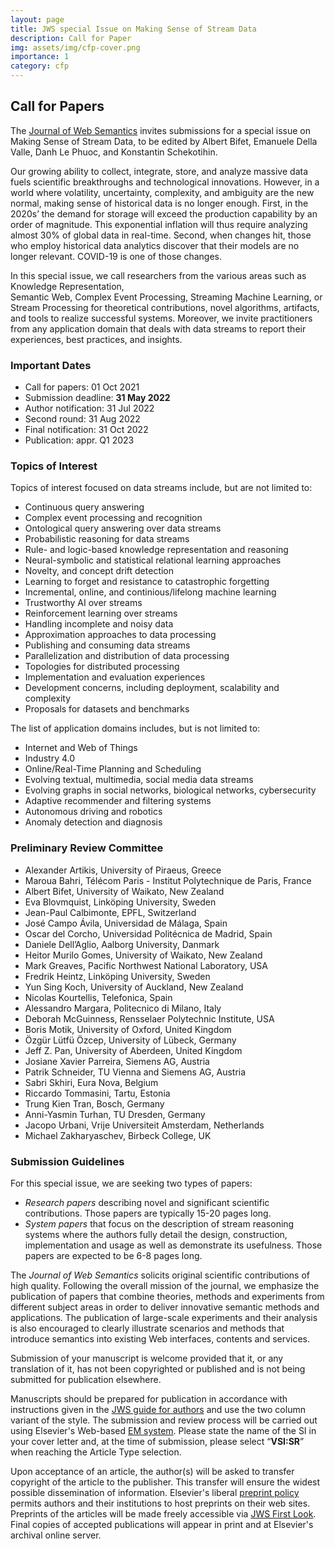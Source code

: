 ```yaml
---
layout: page
title: JWS special Issue on Making Sense of Stream Data
description: Call for Paper
img: assets/img/cfp-cover.png
importance: 1
category: cfp
---
```



## Call for Papers

The [Journal of Web Semantics](https://www.journals.elsevier.com/journal-of-web-semantics/) invites submissions for a special issue on Making Sense of Stream Data, to be edited by Albert Bifet, Emanuele Della Valle, Danh Le Phuoc, and Konstantin Schekotihin.

Our growing ability to collect, integrate, store, and analyze massive data fuels scientific breakthroughs and technological innovations. However, in a world where volatility, uncertainty, complexity, and ambiguity are the new normal, making sense of historical data is no longer enough. First, in the 2020s’ the demand for storage will exceed the production capability by an order of magnitude. This exponential inflation will thus require analyzing almost 30% of global data in real-time. Second, when changes hit, those who employ historical data analytics discover that their models are no longer relevant. COVID-19 is one of those changes. 

In this special issue, we call researchers from the various areas such as
Knowledge Representation,  
Semantic Web,
Complex Event Processing,
Streaming Machine Learning,  or 
Stream Processing
for theoretical contributions, novel algorithms, artifacts, and tools to realize successful systems. Moreover, we invite practitioners from any application domain that deals with data streams to report their experiences, best practices, and insights.

### Important Dates

- Call for papers:      01 Oct 2021
- Submission deadline: **31 May 2022**
- Author notification:  31 Jul 2022
- Second round:         31 Aug 2022
- Final notification:   31 Oct 2022
- Publication:          appr. Q1 2023

### Topics of Interest

Topics of interest focused on data streams include, but are not limited to:

- Continuous query answering
- Complex event processing and recognition
- Ontological query answering over data streams
- Probabilistic reasoning for data streams
- Rule- and logic-based knowledge representation and reasoning
- Neural-symbolic and statistical relational learning approaches
- Novelty, and concept drift detection
- Learning to forget and resistance to catastrophic forgetting
- Incremental, online, and continious/lifelong machine learning
- Trustworthy AI over streams
- Reinforcement learning over streams
- Handling incomplete and noisy data
- Approximation approaches to data processing
- Publishing and consuming data streams
- Parallelization and distribution of data processing
- Topologies for distributed processing
- Implementation and evaluation experiences
- Development concerns, including deployment, scalability and complexity
- Proposals for datasets and benchmarks

The list of application domains includes, but is not limited to:

- Internet and Web of Things
- Industry 4.0
- Online/Real-Time Planning and Scheduling
- Evolving textual, multimedia, social media data streams
- Evolving graphs in social networks, biological networks, cybersecurity
- Adaptive recommender and filtering systems
- Autonomous driving and robotics
- Anomaly detection and diagnosis

### Preliminary Review Committee

- Alexander Artikis, University of Piraeus, Greece
- Maroua  Bahri, Télécom Paris - Institut Polytechnique de Paris, France
- Albert Bifet, University of Waikato, New Zealand
- Eva Blovmquist, Linköping University, Sweden
- Jean-Paul Calbimonte, EPFL, Switzerland
- José Campo Ávila, Universidad de Málaga, Spain
- Oscar del Corcho, Universidad Politécnica de Madrid, Spain
- Daniele Dell’Aglio, Aalborg University, Danmark
- Heitor Murilo Gomes, University of Waikato, New Zealand
- Mark Greaves, Pacific Northwest National Laboratory, USA
- Fredrik Heintz, Linköping University, Sweden
- Yun Sing Koch, University of Auckland, New Zealand
- Nicolas Kourtellis, Telefonica, Spain
- Alessandro Margara, Politecnico di Milano, Italy
- Deborah McGuinness, Rensselaer Polytechnic Institute, USA
- Boris Motik, University of Oxford, United Kingdom
- Özgür Lütfü Özcep, University of Lübeck, Germany
- Jeff Z. Pan, University of Aberdeen, United Kingdom
- Josiane Xavier Parreira, Siemens AG, Austria
- Patrik Schneider, TU Vienna and Siemens AG, Austria
- Sabri Skhiri, Eura Nova, Belgium
- Riccardo Tommasini, Tartu, Estonia
- Trung Kien Tran, Bosch, Germany
- Anni-Yasmin Turhan, TU Dresden, Germany
- Jacopo Urbani, Vrije Universiteit Amsterdam, Netherlands
- Michael Zakharyaschev, Birbeck College, UK

### Submission Guidelines

For this special issue, we are seeking two types of papers:

- _Research papers_ describing novel and significant scientific contributions. Those papers are typically 15-20 pages long.
- _System papers_ that focus on the description of stream reasoning systems where the authors fully detail the design, construction, implementation and usage as well as demonstrate its usefulness. Those papers are expected to be 6-8 pages long. 

The _Journal of Web Semantics_ solicits original scientific contributions of high quality. Following the overall mission of the journal, we emphasize the publication of papers that combine theories, methods and experiments from different subject areas in order to deliver innovative semantic methods and applications. The publication of large-scale experiments and their analysis is also encouraged to clearly illustrate scenarios and methods that introduce semantics into existing Web interfaces, contents and services.

Submission of your manuscript is welcome provided that it, or any translation of it, has not been copyrighted or published and is not being submitted for publication elsewhere.

Manuscripts should be prepared for publication in accordance with instructions given in the [JWS guide for authors](http://www.elsevier.com/journals/journal-of-web-semantics/1570-8268/guide-for-authors) and use the two column variant of the style. The submission and review process will be carried out using Elsevier's Web-based [EM system](https://www.editorialmanager.com/JOWS/default.aspx). Please state the name of the SI in your cover letter and, at the time of submission, please select “**VSI:SR**” when reaching the Article Type selection.

Upon acceptance of an article, the author(s) will be asked to transfer copyright of the article to the publisher. This transfer will ensure the widest possible dissemination of information. Elsevier's liberal [preprint policy](https://www.elsevier.com/authors/journal-authors/submit-your-paper/sharing-and-promoting-your-article) permits authors and their institutions to host preprints on their web sites. Preprints of the articles will be made freely accessible via [JWS First Look](https://papers.ssrn.com/sol3/JELJOUR_Results.cfm?form_name=journalbrowse&journal_id=3169691). Final copies of accepted publications will appear in print and at Elsevier's archival online server.
